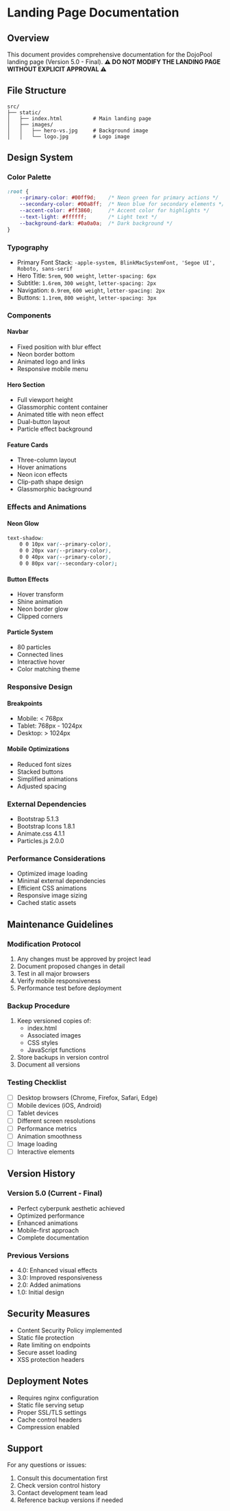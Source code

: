 # Landing Page Documentation

## Overview
This document provides comprehensive documentation for the DojoPool landing page (Version 5.0 - Final).
**⚠️ DO NOT MODIFY THE LANDING PAGE WITHOUT EXPLICIT APPROVAL ⚠️**

## File Structure
```
src/
├── static/
│   ├── index.html          # Main landing page
│   ├── images/
│   │   ├── hero-vs.jpg     # Background image
│   │   └── logo.jpg        # Logo image
```

## Design System

### Color Palette
```css
:root {
    --primary-color: #00ff9d;    /* Neon green for primary actions */
    --secondary-color: #00a8ff;  /* Neon blue for secondary elements */
    --accent-color: #ff3860;     /* Accent color for highlights */
    --text-light: #ffffff;       /* Light text */
    --background-dark: #0a0a0a;  /* Dark background */
}
```

### Typography
- Primary Font Stack: `-apple-system, BlinkMacSystemFont, 'Segoe UI', Roboto, sans-serif`
- Hero Title: `5rem`, `900 weight`, `letter-spacing: 6px`
- Subtitle: `1.6rem`, `300 weight`, `letter-spacing: 2px`
- Navigation: `0.9rem`, `600 weight`, `letter-spacing: 2px`
- Buttons: `1.1rem`, `800 weight`, `letter-spacing: 3px`

### Components

#### Navbar
- Fixed position with blur effect
- Neon border bottom
- Animated logo and links
- Responsive mobile menu

#### Hero Section
- Full viewport height
- Glassmorphic content container
- Animated title with neon effect
- Dual-button layout
- Particle effect background

#### Feature Cards
- Three-column layout
- Hover animations
- Neon icon effects
- Clip-path shape design
- Glassmorphic background

### Effects and Animations

#### Neon Glow
```css
text-shadow: 
    0 0 10px var(--primary-color),
    0 0 20px var(--primary-color),
    0 0 40px var(--primary-color),
    0 0 80px var(--secondary-color);
```

#### Button Effects
- Hover transform
- Shine animation
- Neon border glow
- Clipped corners

#### Particle System
- 80 particles
- Connected lines
- Interactive hover
- Color matching theme

### Responsive Design

#### Breakpoints
- Mobile: < 768px
- Tablet: 768px - 1024px
- Desktop: > 1024px

#### Mobile Optimizations
- Reduced font sizes
- Stacked buttons
- Simplified animations
- Adjusted spacing

### External Dependencies
- Bootstrap 5.1.3
- Bootstrap Icons 1.8.1
- Animate.css 4.1.1
- Particles.js 2.0.0

### Performance Considerations
- Optimized image loading
- Minimal external dependencies
- Efficient CSS animations
- Responsive image sizing
- Cached static assets

## Maintenance Guidelines

### Modification Protocol
1. Any changes must be approved by project lead
2. Document proposed changes in detail
3. Test in all major browsers
4. Verify mobile responsiveness
5. Performance test before deployment

### Backup Procedure
1. Keep versioned copies of:
   - index.html
   - Associated images
   - CSS styles
   - JavaScript functions
2. Store backups in version control
3. Document all versions

### Testing Checklist
- [ ] Desktop browsers (Chrome, Firefox, Safari, Edge)
- [ ] Mobile devices (iOS, Android)
- [ ] Tablet devices
- [ ] Different screen resolutions
- [ ] Performance metrics
- [ ] Animation smoothness
- [ ] Image loading
- [ ] Interactive elements

## Version History

### Version 5.0 (Current - Final)
- Perfect cyberpunk aesthetic achieved
- Optimized performance
- Enhanced animations
- Mobile-first approach
- Complete documentation

### Previous Versions
- 4.0: Enhanced visual effects
- 3.0: Improved responsiveness
- 2.0: Added animations
- 1.0: Initial design

## Security Measures
- Content Security Policy implemented
- Static file protection
- Rate limiting on endpoints
- Secure asset loading
- XSS protection headers

## Deployment Notes
- Requires nginx configuration
- Static file serving setup
- Proper SSL/TLS settings
- Cache control headers
- Compression enabled

## Support
For any questions or issues:
1. Consult this documentation first
2. Check version control history
3. Contact development team lead
4. Reference backup versions if needed 